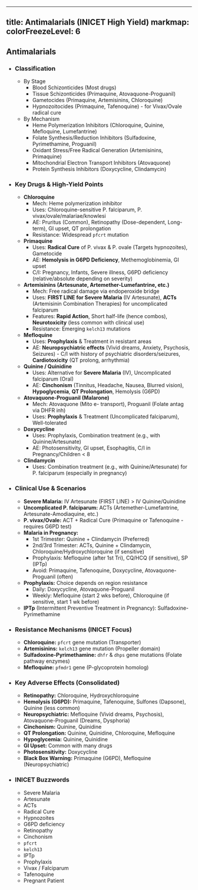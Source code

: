 
---
title: Antimalarials (INICET High Yield)
markmap:
  colorFreezeLevel: 6
---

## Antimalarials

- ### Classification
  - By Stage
    - Blood Schizonticides (Most drugs)
    - Tissue Schizonticides (Primaquine, Atovaquone-Proguanil)
    - Gametocides (Primaquine, Artemisinins, Chloroquine)
    - Hypnozoitocides (Primaquine, Tafenoquine) - for Vivax/Ovale radical cure
  - By Mechanism
    - Heme Polymerization Inhibitors (Chloroquine, Quinine, Mefloquine, Lumefantrine)
    - Folate Synthesis/Reduction Inhibitors (Sulfadoxine, Pyrimethamine, Proguanil)
    - Oxidant Stress/Free Radical Generation (Artemisinins, Primaquine)
    - Mitochondrial Electron Transport Inhibitors (Atovaquone)
    - Protein Synthesis Inhibitors (Doxycycline, Clindamycin)

- ### Key Drugs & High-Yield Points
  - **Chloroquine**
    - Mech: Heme polymerization inhibitor
    - Uses: Chloroquine-sensitive P. falciparum, P. vivax/ovale/malariae/knowlesi
    - AE: Pruritus (Common), Retinopathy (Dose-dependent, Long-term), GI upset, QT prolongation
    - Resistance: Widespread `pfcrt` mutation
  - **Primaquine**
    - Uses: **Radical Cure** of P. vivax & P. ovale (Targets hypnozoites), Gametocide
    - AE: **Hemolysis in G6PD Deficiency**, Methemoglobinemia, GI upset
    - C/I: Pregnancy, Infants, Severe illness, G6PD deficiency (relative/absolute depending on severity)
  - **Artemisinins (Artesunate, Artemether-Lumefantrine, etc.)**
    - Mech: Free radical damage via endoperoxide bridge
    - Uses: **FIRST LINE for Severe Malaria** (IV Artesunate), **ACTs** (Artemisinin Combination Therapies) for uncomplicated falciparum
    - Features: **Rapid Action**, Short half-life (hence combos), **Neurotoxicity** (less common with clinical use)
    - Resistance: Emerging `kelch13` mutations
  - **Mefloquine**
    - Uses: **Prophylaxis** & Treatment in resistant areas
    - AE: **Neuropsychiatric effects** (Vivid dreams, Anxiety, Psychosis, Seizures) - C/I with history of psychiatric disorders/seizures, **Cardiotoxicity** (QT prolong, arrhythmia)
  - **Quinine / Quinidine**
    - Uses: Alternative for **Severe Malaria** (IV), Uncomplicated falciparum (Oral)
    - AE: **Cinchonism** (Tinnitus, Headache, Nausea, Blurred vision), **Hypoglycemia**, **QT Prolongation**, Hemolysis (G6PD)
  - **Atovaquone-Proguanil (Malarone)**
    - Mech: Atovaquone (Mito e- transport), Proguanil (Folate antag via DHFR inh)
    - Uses: **Prophylaxis** & Treatment (Uncomplicated falciparum), Well-tolerated
  - **Doxycycline**
    - Uses: Prophylaxis, Combination treatment (e.g., with Quinine/Artesunate)
    - AE: Photosensitivity, GI upset, Esophagitis, C/I in Pregnancy/Children < 8
  - **Clindamycin**
    - Uses: Combination treatment (e.g., with Quinine/Artesunate) for P. falciparum (especially in pregnancy)

- ### Clinical Use & Scenarios
  - **Severe Malaria:** IV Artesunate (FIRST LINE) > IV Quinine/Quinidine
  - **Uncomplicated P. falciparum:** ACTs (Artemether-Lumefantrine, Artesunate-Amodiaquine, etc.)
  - **P. vivax/Ovale:** ACT + Radical Cure (Primaquine or Tafenoquine - requires G6PD test)
  - **Malaria in Pregnancy:**
    - 1st Trimester: Quinine + Clindamycin (Preferred)
    - 2nd/3rd Trimester: ACTs, Quinine + Clindamycin, Chloroquine/Hydroxychloroquine (if sensitive)
    - Prophylaxis: Mefloquine (after 1st Tri), CQ/HCQ (if sensitive), SP (IPTp)
    - Avoid: Primaquine, Tafenoquine, Doxycycline, Atovaquone-Proguanil (often)
  - **Prophylaxis:** Choice depends on region resistance
    - Daily: Doxycycline, Atovaquone-Proguanil
    - Weekly: Mefloquine (start 2 wks before), Chloroquine (if sensitive, start 1 wk before)
  - **IPTp** (Intermittent Preventive Treatment in Pregnancy): Sulfadoxine-Pyrimethamine

- ### Resistance Mechanisms (INICET Focus)
  - **Chloroquine:** `pfcrt` gene mutation (Transporter)
  - **Artemisinins:** `kelch13` gene mutation (Propeller domain)
  - **Sulfadoxine-Pyrimethamine:** `dhfr` & `dhps` gene mutations (Folate pathway enzymes)
  - **Mefloquine:** `pfmdr1` gene (P-glycoprotein homolog)

- ### Key Adverse Effects (Consolidated)
  - **Retinopathy:** Chloroquine, Hydroxychloroquine
  - **Hemolysis (G6PD):** Primaquine, Tafenoquine, Sulfones (Dapsone), Quinine (less common)
  - **Neuropsychiatric:** Mefloquine (Vivid dreams, Psychosis), Atovaquone-Proguanil (Dreams, Dysphoria)
  - **Cinchonism:** Quinine, Quinidine
  - **QT Prolongation:** Quinine, Quinidine, Chloroquine, Mefloquine
  - **Hypoglycemia:** Quinine, Quinidine
  - **GI Upset:** Common with many drugs
  - **Photosensitivity:** Doxycycline
  - **Black Box Warning:** Primaquine (G6PD), Mefloquine (Neuropsychiatric)

- ### INICET Buzzwords
  - Severe Malaria
  - Artesunate
  - ACTs
  - Radical Cure
  - Hypnozoites
  - G6PD deficiency
  - Retinopathy
  - Cinchonism
  - `pfcrt`
  - `kelch13`
  - IPTp
  - Prophylaxis
  - Vivax / Falciparum
  - Tafenoquine
  - Pregnant Patient

